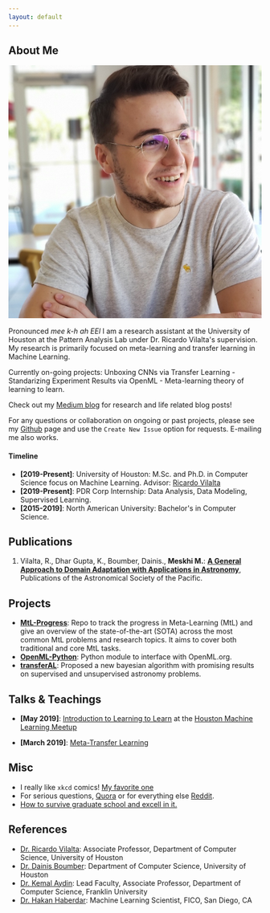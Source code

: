 ```yaml
---
layout: default
---
```


## About Me

<img class="profile-picture" src="michael.jpg">

Pronounced 	*mee k-h ah EEl* 
I am a research assistant at the University of Houston at the Pattern Analysis Lab under Dr. Ricardo Vilalta's supervision. My research is primarily focused on meta-learning and transfer learning in Machine Learning.

Currently on-going projects: Unboxing CNNs via Transfer Learning - Standarizing Experiment Results via OpenML - Meta-learning theory of learning to learn. 

Check out my [Medium blog](https://medium.com/@mikhailmekhedkinmeskhi) for research and life related blog posts!

For any questions or collaboration on ongoing or past projects, please see my [Github](https://github.com/MichaelMMeskhi) page and use the `Create New Issue` option for requests. E-mailing me also works. 

#### Timeline

- **\[2019-Present]**: University of Houston: M.Sc. and Ph.D. in Computer Science focus on Machine Learning. Advisor: [Ricardo Vilalta](http://www2.cs.uh.edu/~vilalta/) 
- **\[2019-Present]**: PDR Corp Internship: Data Analysis, Data Modeling, Supervised Learning. 
- **\[2015-2019]**: North American University: Bachelor's in Computer Science.


## Publications

1. Vilalta, R., Dhar Gupta, K., Boumber, Dainis., **Meskhi M.**: **[A General Approach to Domain Adaptation with Applications in Astronomy](https://www.researchgate.net/publication/329884189_A_General_Approach_to_Domain_Adaptation_with_Applications_in_Astronomy)**, Publications of the Astronomical Society of the Pacific.

## Projects

- **[MtL-Progress](https://github.com/MichaelMMeskhi/MtL-Progress)**: Repo to track the progress in Meta-Learning (MtL) and give an overview of the state-of-the-art (SOTA) across the most common MtL problems and research topics. It aims to cover both traditional and core MtL tasks.
- **[OpenML-Python](https://github.com/openml/openml-python)**: Python module to interface with OpenML.org.
- **[transferAL](https://github.com/PAL-UH/transferAL)**: Proposed a new bayesian algorithm with promising results on supervised and unsupervised astronomy problems.


## Talks & Teachings

- **\[May 2019]**: [Introduction to Learning to Learn](https://github.com/MichaelMMeskhi/MtL-Progress/blob/master/resources/files/intro_learning_to_learn.pdf) at the [Houston Machine Learning Meetup](https://www.meetup.com/Houston-Machine-Learning/events/261384583/)

- **\[March 2019]**: [Meta-Transfer Learning](https://medium.com/@mikhailmekhedkinmeskhi/meta-transfer-learning-6a02160ddaad)

## Misc

- I really like `xkcd` comics! [My favorite one](https://xkcd.com/1838/)
- For serious questions, [Quora](https://www.quora.com/profile/Mikhail-Mekhedkin-Meskhi) or for everything else [Reddit](https://www.reddit.com/user/MichaelMMeskhi).
- [How to survive graduate school and excell in it.](http://richb.rice.edu/signal-processing/research-resources/)

## References

* [Dr. Ricardo Vilalta](http://www2.cs.uh.edu/~vilalta/): Associate Professor, Department of Computer Science, University of Houston
* [Dr. Dainis Boumber](): Department of Computer Science, University of Houston
* [Dr. Kemal Aydin](https://www.linkedin.com/in/kaydin/): Lead Faculty, Associate Professor, Department of Computer Science, Franklin University
* [Dr. Hakan Haberdar](https://www.linkedin.com/in/haberdar/): Machine Learning Scientist, FICO, San Diego, CA
